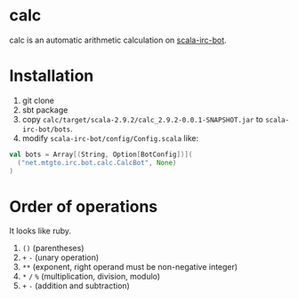 calc
========
calc is an automatic arithmetic calculation on [scala-irc-bot](https://github.com/scala-irc-bot/scala-irc-bot).

# Installation
1. git clone
2. sbt package
3. copy `calc/target/scala-2.9.2/calc_2.9.2-0.0.1-SNAPSHOT.jar` to `scala-irc-bot/bots`.
4. modify `scala-irc-bot/config/Config.scala` like:

```scala
val bots = Array[(String, Option[BotConfig])](
  ("net.mtgto.irc.bot.calc.CalcBot", None)
)
```

# Order of operations
It looks like ruby.

1. `()` (parentheses)
2. `+` `-` (unary operation)
3. `**` (exponent, right operand must be non-negative integer)
4. `*` `/` `%` (multiplication, division, modulo)
5. `+` `-` (addition and subtraction)
